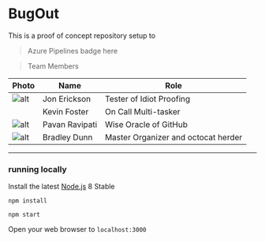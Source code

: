 
# BugOut 

This is a proof of concept repository setup to 
> Azure Pipelines badge here

> Team Members 


| Photo                                                             | Name          | Role                                |
|-------------------------------------------------------------------|---------------|-------------------------------------|
| ![alt](https://avatars2.githubusercontent.com/u/28633840?s=40&v=4)| Jon Erickson  | Tester of Idiot Proofing            |
|                                                                   | Kevin Foster  | On Call Multi-tasker                |               
| ![alt](https://avatars1.githubusercontent.com/u/410195?s=40&v=4)  | Pavan Ravipati| Wise Oracle of GitHub               | 
| ![alt](https://avatars0.githubusercontent.com/u/11306480?s=40&v=4)| Bradley Dunn  | Master Organizer and octocat herder |

----



### running locally

Install the latest [Node.js](http://nodejs.org) 8 Stable

`npm install`

`npm start`

Open your web browser to `localhost:3000`

